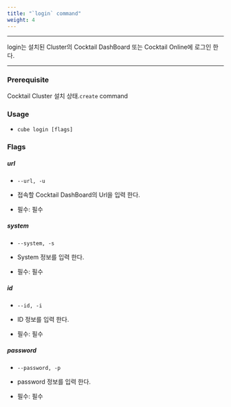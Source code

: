 ```yaml
---
title: "`login` command"
weight: 4
---
```


---
login는 설치된 Cluster의 Cocktail DashBoard 또는 Cocktail Online에 로그인 한다.

---
### Prerequisite
Cocktail Cluster 설치 상태.`create` command 


### Usage

* `cube login [flags]`

### Flags

##### url

* `--url, -u`

* 접속할 Cocktail DashBoard의 Url을 입력 한다.
* 필수: 필수

##### system

* `--system, -s`

* System 정보를 입력 한다.

* 필수: 필수


##### id

* `--id, -i`

* ID 정보를 입력 한다.

* 필수: 필수


##### password

* `--password, -p`

* password 정보를 입력 한다.

* 필수: 필수
